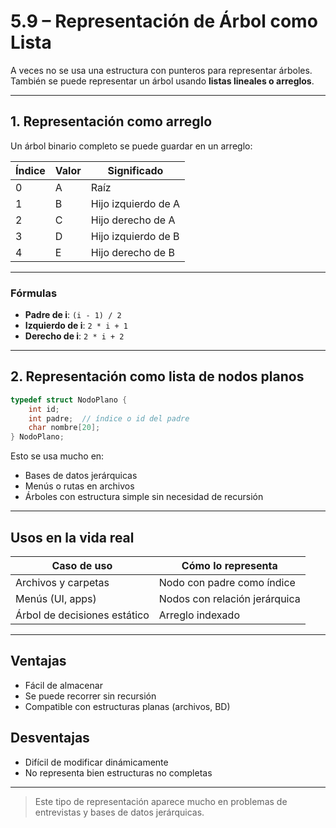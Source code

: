 # 5.9 – Representación de Árbol como Lista

A veces no se usa una estructura con punteros para representar árboles.  
También se puede representar un árbol usando **listas lineales o arreglos**.

---

## 1. Representación como arreglo

Un árbol binario completo se puede guardar en un arreglo:

| Índice | Valor | Significado                  |
|--------|-------|------------------------------|
| 0      | A     | Raíz                         |
| 1      | B     | Hijo izquierdo de A          |
| 2      | C     | Hijo derecho de A            |
| 3      | D     | Hijo izquierdo de B          |
| 4      | E     | Hijo derecho de B            |

---

### Fórmulas

- **Padre de i**: `(i - 1) / 2`
- **Izquierdo de i**: `2 * i + 1`
- **Derecho de i**: `2 * i + 2`

---

## 2. Representación como lista de nodos planos

```c
typedef struct NodoPlano {
    int id;
    int padre;  // índice o id del padre
    char nombre[20];
} NodoPlano;
```

Esto se usa mucho en:
- Bases de datos jerárquicas
- Menús o rutas en archivos
- Árboles con estructura simple sin necesidad de recursión

---

## Usos en la vida real

| Caso de uso                     | Cómo lo representa             |
|----------------------------------|--------------------------------|
| Archivos y carpetas             | Nodo con padre como índice  
| Menús (UI, apps)                | Nodos con relación jerárquica  
| Árbol de decisiones estático    | Arreglo indexado  

---

## Ventajas

- Fácil de almacenar
- Se puede recorrer sin recursión
- Compatible con estructuras planas (archivos, BD)

## Desventajas

- Difícil de modificar dinámicamente
- No representa bien estructuras no completas

---

> Este tipo de representación aparece mucho en problemas de entrevistas y bases de datos jerárquicas.

